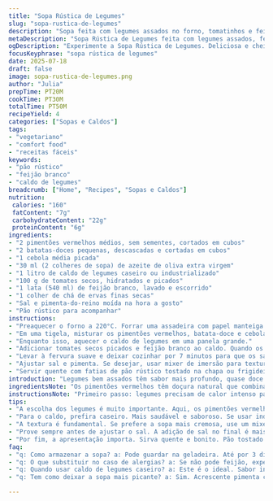 ```yaml
---
title: "Sopa Rústica de Legumes"
slug: "sopa-rustica-de-legumes"
description: "Sopa feita com legumes assados no forno, tomatinhos e feijão branco, com caldo vegetal. Sem glúten, lactose, ovos e produtos lácteos. A batata-doce entra no lugar da cenoura, e o tomate seco substitui o tomate em lata. Os legumes são assados lentamente para intensificar o sabor, com toque de ervas finas. Cozimento ajustado para manter textura firme e sabor profundo. Servida com pão rústico crocante na chapa, traz conforto e rusticidade ao prato."
metaDescription: "Sopa Rústica de Legumes feita com legumes assados, feijão branco e pão crocante. Conforto e sabor em um prato brasileiro."
ogDescription: "Experimente a Sopa Rústica de Legumes. Deliciosa e cheia de sabor, é perfeita para aquecer o coração nos dias frios."
focusKeyphrase: "sopa rústica de legumes"
date: 2025-07-18
draft: false
image: sopa-rustica-de-legumes.png
author: "Julia"
prepTime: PT20M
cookTime: PT30M
totalTime: PT50M
recipeYield: 4
categories: ["Sopas e Caldos"]
tags:
- "vegetariano"
- "comfort food"
- "receitas fáceis"
keywords:
- "pão rústico"
- "feijão branco"
- "caldo de legumes"
breadcrumb: ["Home", "Recipes", "Sopas e Caldos"]
nutrition: 
 calories: "160"
 fatContent: "7g"
 carbohydrateContent: "22g"
 proteinContent: "6g"
ingredients:
- "2 pimentões vermelhos médios, sem sementes, cortados em cubos"
- "2 batatas-doces pequenas, descascadas e cortadas em cubos"
- "1 cebola média picada"
- "30 ml (2 colheres de sopa) de azeite de oliva extra virgem"
- "1 litro de caldo de legumes caseiro ou industrializado"
- "100 g de tomates secos, hidratados e picados"
- "1 lata (540 ml) de feijão branco, lavado e escorrido"
- "1 colher de chá de ervas finas secas"
- "Sal e pimenta-do-reino moída na hora a gosto"
- "Pão rústico para acompanhar"
instructions:
- "Preaquecer o forno a 220°C. Forrar uma assadeira com papel manteiga."
- "Em uma tigela, misturar os pimentões vermelhos, batata-doce e cebola com azeite, sal, pimenta e ervas. Espalhar na assadeira, assar por 25 minutos mexendo uma vez no meio do tempo. Legumes devem ficar macios e levemente dourados."
- "Enquanto isso, aquecer o caldo de legumes em uma panela grande."
- "Adicionar tomates secos picados e feijão branco ao caldo. Quando os legumes estiverem assados, juntar tudo ao caldo e misturar."
- "Levar à fervura suave e deixar cozinhar por 7 minutos para que os sabores se unam."
- "Ajustar sal e pimenta. Se desejar, usar mixer de imersão para textura mais cremosa ou deixar pedaços."
- "Servir quente com fatias de pão rústico tostado na chapa ou frigideira."
introduction: "Legumes bem assados têm sabor mais profundo, quase doce. Trocar cenoura por batata-doce muda o jogo, traz aconchego. Tomate seco, guardado na geladeira, substitui tomate pelado industrializado, mais intenso, aromático. Feijão branco para corpo e proteína, sem pesar. Aqui não tem pressa. Assa devagar, mingua um pouco de sal, mistura e prova antes de ajustar. Pão de verdade, bonito, crocante, quentinho. Serve da forma que gostar. Receita que conversa com a despensa, com o que tem, aceita variações. Tem toque brasileiro só de ser feito no forno e junto do pão, sagrado em dia de sopa. Pode ser almoço, jantar, o que precisar no peito."
ingredientsNote: "Os pimentões vermelhos têm doçura natural que combinam super bem com texturas firmes da batata-doce. O azeite extra virgem deve ser generoso, ajuda a dourar e dá gordura saudável no prato. Escolha feijão branco firme, escorra bem para não aumentar líquido. Tomates secos hidratados em água morna trazem essa acidez interessante, nada de tomate pelado sem graça. As ervas finas reinventam o tempero clássico, pode usar alecrim, tomilho ou orégano para perfumação. Sal sempre com moderação; é melhor ajustar no final. Pão rústico com crosta dura é melhor para mergulhar na sopa, não desmancha rápido. Se preferir, harmonize com um pão de fermentação natural."
instructionsNote: "Primeiro passo: legumes precisam de calor intenso para caramelizar. Não pule o papel manteiga, assim evita sujeira e ajuda na troca de calor. Mexa os legumes cerca de metade do tempo para assar de forma uniforme. O caldo deve estar quente ao adicionar ingredientes para acelerar o cozimento. Não deixe ferver alto, fervura forte quebra o feijão e perde textura. A mistura do tomate seco e feijão branco com o caldo cria uma base que conversa com o assado. Prove sempre antes de corrigir o sal. Se quiser textura mais cremosa, use mixer de imersão, mas deixe alguns pedaços para contrapor. O pão é essencial para complementar, quente e crocante, segura a colher, segura o coração."
tips:
- "A escolha dos legumes é muito importante. Aqui, os pimentões vermelhos são doces, avivam o sabor. Batata-doce vai bem. Pré-aqueça o forno. Quente é melhor para assar. Papel manteiga é essencial. Evita bagunça e ajuda na circulação do calor. Mexa os legumes na metade do tempo. Assim, douram por igual e ficam crocantes."
- "Para o caldo, prefira caseiro. Mais saudável e saboroso. Se usar industrializado, ajuste o sal. Combine com os tomates secos e feijão. O tom da sopa vai mudar, fica diferente. Não esqueça das ervas finas. Alecrim, orégano ou tomilho são bons. Isso trás uma essência especial ao prato."
- "A textura é fundamental. Se prefere a sopa mais cremosa, use um mixer. Porém, deixe alguns pedaços para crocância. Isso dá uma experiência boa. O pão rústico é o acompanhante ideal. Crocante por fora e macio por dentro. Ideal para mergulhar na sopa e aproveitar cada colherada."
- "Prove sempre antes de ajustar o sal. A adição de sal no final é mais eficiente. Isso é o que todos recomendam. Cuidado com fervura alta. Pode despedaçar o feijão. Perde a textura. O ideal é fervura suave e constante. Isso é o segredo para não perder a qualidade da sopa."
- "Por fim, a apresentação importa. Sirva quente e bonito. Pão tostado na chapa é tudo de bom. Isso encanta os convidados. A sopa é versátil. Serve como almoço ou jantar. Pode variar conforme o que tem. A despensa é sempre aliada. Dê seu toque pessoal."
faq:
- "q: Como armazenar a sopa? a: Pode guardar na geladeira. Até por 3 dias. Para congelar, coloque em potes. Boa opção para dias corridos. Pode aquecer no fogão ou micro-ondas. Sempre entre os métodos."
- "q: O que substituir no caso de alergias? a: Se não pode feijão, experimente lentilhas. E para legumes, escolha os que gostar. Muitas opções. A sopa aceita trocas. Aprenda a adaptar. Fica gostosa do mesmo jeito."
- "q: Quando usar caldo de legumes caseiro? a: Este é o ideal. Sabor intenso. Você controla os ingredientes. É mais nutritivo. No entanto, industrializado é prático. Para dias agitados, vale muito."
- "q: Tem como deixar a sopa mais picante? a: Sim. Acrescente pimenta calabresa ou fresh. O toque apimentado valoriza o sabor. Mas, cuidado. Sempre experimente pequenas quantidades. Assim, vai ajustando ao seu paladar."

---
```


